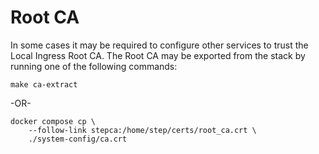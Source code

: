 # Root CA

In some cases it may be required to configure other services to trust the Local Ingress Root CA.  The Root CA may be exported from the stack by running one of the following commands:

```console
make ca-extract
```

-OR-

```console
docker compose cp \
    --follow-link stepca:/home/step/certs/root_ca.crt \
    ./system-config/ca.crt
```
